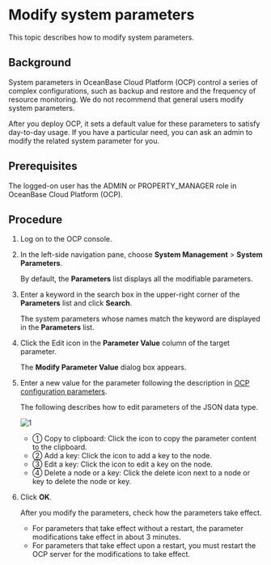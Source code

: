 # Modify system parameters

This topic describes how to modify system parameters.

## Background

System parameters in OceanBase Cloud Platform (OCP) control a series of complex configurations, such as backup and restore and the frequency of resource monitoring. We do not recommend that general users modify system parameters.

After you deploy OCP, it sets a default value for these parameters to satisfy day-to-day usage. If you have a particular need, you can ask an admin to modify the related system parameter for you.

## Prerequisites

The logged-on user has the ADMIN or PROPERTY_MANAGER role in OceanBase Cloud Platform (OCP).

## Procedure

1. Log on to the OCP console.

2. In the left-side navigation pane, choose **System Management** \> **System Parameters**.

   By default, the **Parameters** list displays all the modifiable parameters.

3. Enter a keyword in the search box in the upper-right corner of the **Parameters** list and click **Search**.

   The system parameters whose names match the keyword are displayed in the **Parameters** list.

4. Click the Edit icon in the **Parameter Value** column of the target parameter.

   The **Modify Parameter Value** dialog box appears.

5. Enter a new value for the parameter following the description in [OCP configuration parameters](../300.manage-system-parameter/300.ocp-configuration-parameters.md).

   The following describes how to edit parameters of the JSON data type.

   ![1](https://obbusiness-private.oss-cn-shanghai.aliyuncs.com/doc/img/ocp/410/%E4%BF%AE%E6%94%B9%E5%8F%82%E6%95%B0%E5%80%BC-1.png)

   * ① Copy to clipboard: Click the icon to copy the parameter content to the clipboard.
   * ② Add a key: Click the icon to add a key to the node.
   * ③ Edit a key: Click the icon to edit a key on the node.
   * ④ Delete a node or a key: Click the delete icon next to a node or key to delete the node or key.

6. Click **OK**.

   After you modify the parameters, check how the parameters take effect.
   * For parameters that take effect without a restart, the parameter modifications take effect in about 3 minutes.
   * For parameters that take effect upon a restart, you must restart the OCP server for the modifications to take effect.
